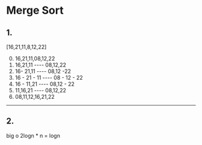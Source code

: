 # Merge Sort

## 1. 
[16,21,11,8,12,22] 

0. 16,21,11,08,12,22
1. 16,21,11 ---- 08,12,22
2. 16- 21,11 ---- 08,12 -22  
3. 16 - 21 - 11 ---- 08 - 12 - 22
4. 16 - 11,21 ---- 08,12 - 22
5. 11,16,21 ---- 08,12,22
6. 08,11,12,16,21,22
---
## 2.
big o 2logn * n = logn 